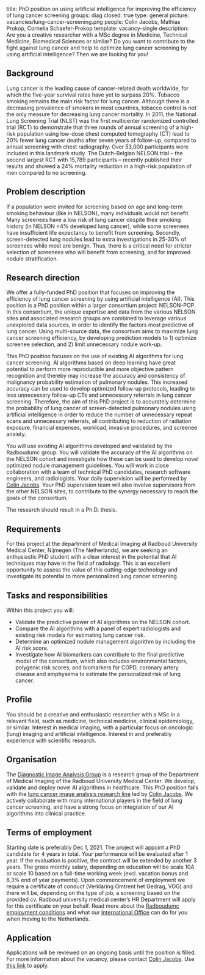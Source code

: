 title: PhD position on using artificial intelligence for improving the efficiency of lung cancer screening
groups: diag
closed: true
type: general 
picture: vacancies/lung-cancer-screening.png
people: Colin Jacobs, Mathias Prokop, Cornelia Schaefer-Prokop
template: vacancy-single
description: Are you a creative researcher with a MSc degree in Medicine, Technical Medicine, Biomedical Sciences or similar? Do you want to contribute to the fight against lung cancer and help to optimize lung cancer screening by using artificial intelligence? Then we are looking for you!

## Background
Lung cancer is the leading cause of cancer-related death worldwide, for which the five-year survival rates have yet to surpass 20%. Tobacco smoking remains the main risk factor for lung cancer. Although there is a decreasing prevalence of smokers in most countries, tobacco control is not the only measure for decreasing lung cancer mortality. In 2011, the National Lung Screening Trial (NLST) was the first multicenter randomized controlled trial (RCT) to demonstrate that three rounds of annual screening of a high-risk population using low-dose chest computed tomography (CT) lead to 20% fewer lung cancer deaths after seven years of follow-up, compared to annual screening with chest radiography. Over 53,000 participants were included in this landmark study. The Dutch-Belgian NELSON trial – the second largest RCT with 15,789 participants – recently published their results and showed a 24% mortality reduction in a high-risk population of men compared to no screening.

## Problem description
If a population were invited for screening based on age and long-term smoking behaviour (like in NELSON), many individuals would not benefit. Many screenees have a low risk of lung cancer despite their smoking history (in NELSON <4% developed lung cancer), while some screenees have insufficient life expectancy to benefit from screening. Secondly, screen-detected lung nodules lead to extra investigations in 25-30% of screenees while most are benign. Thus, there is a critical need for stricter selection of screenees who will benefit from screening, and for improved nodule stratification. 

## Research direction
We offer a fully-funded PhD position that focuses on improving the efficiency of lung cancer screening by using artificial intelligence (AI). This position is a PhD position within a larger consortium project: NELSON-POP. In this consortium, the unique expertise and data from the various NELSON sites and associated research groups are combined to leverage various unexplored data sources, in order to identify the factors most predictive of lung cancer. Using multi-source data, the consortium aims to maximize lung cancer screening efficiency, by developing prediction models to 1) optimize screenee selection, and 2) limit unnecessary nodule work-up.

This PhD position focuses on the use of existing AI algorithms for lung cancer screening. AI algorithms based on deep learning have great potential to perform more reproducible and more objective pattern recognition and thereby may increase the accuracy and consistency of malignancy probability estimation of pulmonary nodules. This increased accuracy can be used to develop optimized follow-up protocols, leading to less unnecessary follow-up CTs and unnecessary referrals in lung cancer screening. Therefore, the aim of this PhD project is to accurately determine the probability of lung cancer of screen-detected pulmonary nodules using artificial intelligence in order to reduce the number of unnecessary repeat scans and unnecessary referrals, all contributing to reduction of radiation exposure, financial expenses, workload, invasive procedures, and screenee anxiety. 

You will use existing AI algorithms developed and validated by the Radboudumc group. You will validate the accuracy of the AI algorithms on the NELSON cohort and investigate how these can be used to develop novel optimized nodule management guidelines. You will work in close collaboration with a team of technical PhD candidates, research software engineers, and radiologists. Your daily supervision will be performed by [Colin Jacobs](https://www.diagnijmegen.nl/people/colin-jacobs/). Your PhD supervision team will also involve supervisors from the other NELSON sites, to contribute to the synergy necessary to reach the goals of the consortium.

The research should result in a Ph.D. thesis.

## Requirements
For this project at the department of Medical Imaging at Radboud University Medical Center, Nijmegen (The Netherlands), we are seeking an enthusiastic PhD student with a clear interest in the potential that AI techniques may have in the field of radiology. This is an excellent opportunity to assess the value of this cutting-edge technology and investigate its potential to more personalized lung cancer screening.

## Tasks and responsibilities
Within this project you will:

* Validate the predictive power of AI algorithms on the NELSON cohort.
* Compare the AI algorithms with a panel of expert radiologists and existing risk models for estimating lung cancer risk.
* Determine an optimized nodule management algorithm by including the AI risk score.
* Investigate how AI biomarkers can contribute to the final predictive model of the consortium, which also includes environmental factors, polygenic risk scores, and biomarkers for COPD, coronary artery disease and emphysema to estimate the personalized risk of lung cancer.

## Profile
You should be a creative and enthusiastic researcher with a MSc in a relevant field, such as medicine, technical medicine, clinical epidemiology, or similar.
Interest in medical imaging, with a particular focus on oncologic (lung) imaging and artificial intelligence. Interest in and preferably experience with scientific research. 

## Organisation
The [Diagnostic Image Analysis Group](http://www.diagnijmegen.nl ) is a research group of the Department of Medical Imaging of the Radboud University Medical Center.  We develop, validate and deploy novel AI algorithms in healthcare. This PhD position falls with the [lung cancer image analysis research line](https://www.diagnijmegen.nl/research/lung-cancer-image-analysis/) led by [Colin Jacobs](https://www.diagnijmegen.nl/people/colin-jacobs/). We actively collaborate with many international players in the field of lung cancer screening, and have a strong focus on integration of our AI algorithms into clinical practice.

## Terms of employment
Starting date is preferably Dec 1, 2021.
The project will appoint a PhD candidate for 4 years in total. Your performance will be evaluated after 1 year. If the evaluation is positive, the contract will be extended by another 3 years.
The gross monthly salary, depending on education will be scale 10A or scale 10 based on a full-time working week (excl. vacation bonus and 8,3% end of year payments). 
Upon commencement of employment we require a certificate of conduct (Verklaring Omtrent het Gedrag, VOG) and there will be, depending on the type of job, a screening based on the provided cv. Radboud university medical center’s HR Department will apply for this certificate on your behalf.
Read more about the [Radboudumc employment conditions](http://www.radboudumc.nl/en/working-at/terms-and-conditions) and what our [International Office](https://www.radboudumc.nl/en/working-at/international-office) can do for you when moving to the Netherlands.

## Application
Applications will be reviewed on an ongoing basis until the position is filled.
For more information about the vacancy, please contact [Colin Jacobs](https://www.diagnijmegen.nl/people/colin-jacobs/). Use [this link](https://www.radboudumc.nl/en/vacancies/105901-phd-candidate-using-artificial-intelligence-for-improving-the-efficiency-of-lung-cancer-scree) to apply.
